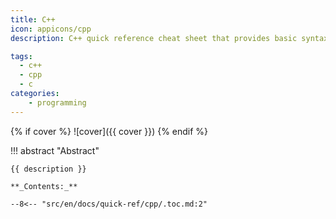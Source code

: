 ```yaml
---
title: C++
icon: appicons/cpp
description: C++ quick reference cheat sheet that provides basic syntax and methods.

tags:
  - c++
  - cpp
  - c
categories:
    - programming
---
```


{% if cover %}
![cover]({{ cover }})
{% endif %}

!!! abstract "Abstract"

    {{ description }}

    **_Contents:_**

    --8<-- "src/en/docs/quick-ref/cpp/.toc.md:2"
